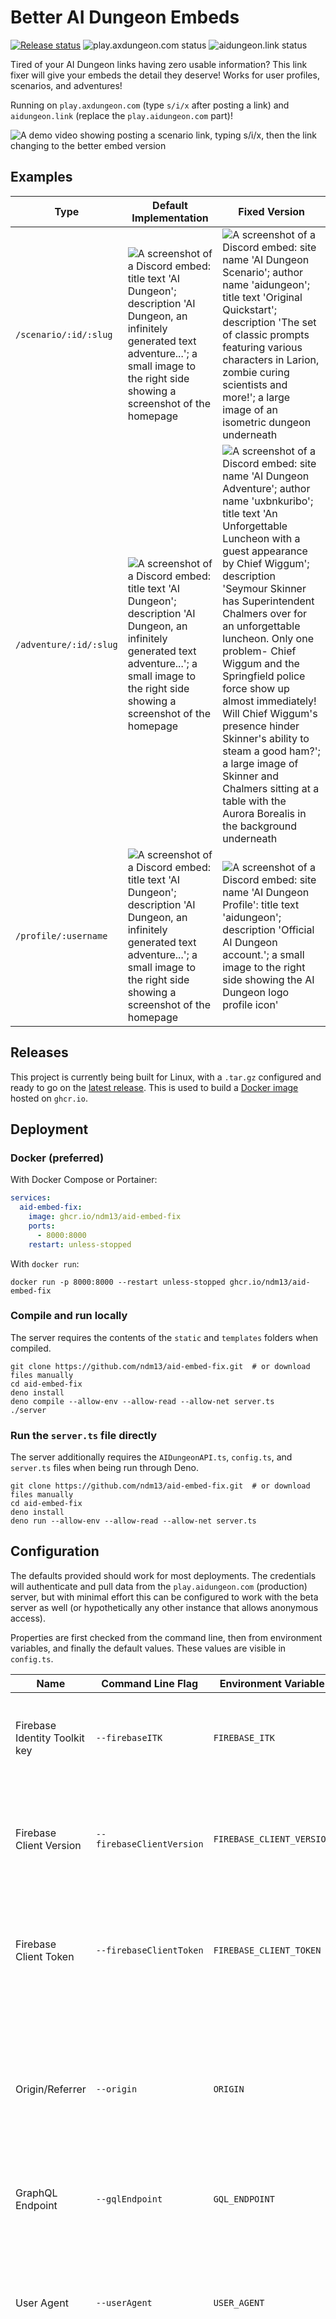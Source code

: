 # Better AI Dungeon Embeds
[![Release status](https://github.com/ndm13/aid-embed-fix/actions/workflows/release.yml/badge.svg)](https://github.com/ndm13/aid-embed-fix/actions/workflows/release.yml) ![play.axdungeon.com status](https://img.shields.io/website?url=https%3A%2F%2Fplay.axdungeon.com&label=play.axdungeon.com) ![aidungeon.link status](https://img.shields.io/website?url=https%3A%2F%2Faidungeon.link&label=aidungeon.link)

Tired of your AI Dungeon links having zero usable information? This link fixer will give your embeds the detail they
deserve! Works for user profiles, scenarios, and adventures!

Running on `play.axdungeon.com` (type `s/i/x` after posting a link) and `aidungeon.link` (replace the
`play.aidungeon.com` part)!

<img alt="A demo video showing posting a scenario link, typing s/i/x, then the link changing to the better embed version" src="/screenshots/sixfix_demo.gif" style="max-height:450px"/>

## Examples
| Type                   | Default Implementation                                                                                                                                                                                                            | Fixed Version                                                                                                                                                                                                                                                                                                                                                                                                                                                                                                                                                                                                    |
|------------------------|-----------------------------------------------------------------------------------------------------------------------------------------------------------------------------------------------------------------------------------|------------------------------------------------------------------------------------------------------------------------------------------------------------------------------------------------------------------------------------------------------------------------------------------------------------------------------------------------------------------------------------------------------------------------------------------------------------------------------------------------------------------------------------------------------------------------------------------------------------------|
| `/scenario/:id/:slug`  | ![A screenshot of a Discord embed: title text 'AI Dungeon'; description 'AI Dungeon, an infinitely generated text adventure...'; a small image to the right side showing a screenshot of the homepage](/screenshots/standard.png) | ![A screenshot of a Discord embed: site name 'AI Dungeon Scenario'; author name 'aidungeon'; title text 'Original Quickstart'; description 'The set of classic prompts featuring various characters in Larion, zombie curing scientists and more!'; a large image of an isometric dungeon underneath](/screenshots/original_quickstart.png)                                                                                                                                                                                                                                                                      |
| `/adventure/:id/:slug` | ![A screenshot of a Discord embed: title text 'AI Dungeon'; description 'AI Dungeon, an infinitely generated text adventure...'; a small image to the right side showing a screenshot of the homepage](/screenshots/standard.png) | ![A screenshot of a Discord embed: site name 'AI Dungeon Adventure'; author name 'uxbnkuribo'; title text 'An Unforgettable Luncheon with a guest appearance by Chief Wiggum'; description 'Seymour Skinner has Superintendent Chalmers over for an unforgettable luncheon. Only one problem- Chief Wiggum and the Springfield police force show up almost immediately! Will Chief Wiggum's presence hinder Skinner's ability to steam a good ham?'; a large image of Skinner and Chalmers sitting at a table with the Aurora Borealis in the background underneath](/screenshots/an_unforgettable_luncheon.png) |
| `/profile/:username`   | ![A screenshot of a Discord embed: title text 'AI Dungeon'; description 'AI Dungeon, an infinitely generated text adventure...'; a small image to the right side showing a screenshot of the homepage](/screenshots/standard.png) | ![A screenshot of a Discord embed: site name 'AI Dungeon Profile': title text 'aidungeon'; description 'Official AI Dungeon account.'; a small image to the right side showing the AI Dungeon logo profile icon'](/screenshots/aidungeon.png)                                                                                                                                                                                                                                                                                                                                                                    |

## Releases
This project is currently being built for Linux, with a `.tar.gz` configured and ready to go on the
[latest release](https://github.com/ndm13/aid-embed-fix/releases/latest). This is used to build a
[Docker image](https://github.com/ndm13/aid-embed-fix/pkgs/container/aid-embed-fix) hosted on `ghcr.io`.

## Deployment
### Docker (preferred)
With Docker Compose or Portainer:
```yml
services:
  aid-embed-fix:
    image: ghcr.io/ndm13/aid-embed-fix
    ports:
      - 8000:8000
    restart: unless-stopped
```
With `docker run`:
```shell
docker run -p 8000:8000 --restart unless-stopped ghcr.io/ndm13/aid-embed-fix
```

### Compile and run locally
The server requires the contents of the `static` and `templates` folders when compiled.
```shell
git clone https://github.com/ndm13/aid-embed-fix.git  # or download files manually
cd aid-embed-fix
deno install
deno compile --allow-env --allow-read --allow-net server.ts
./server
```

### Run the `server.ts` file directly
The server additionally requires the `AIDungeonAPI.ts`, `config.ts`, and `server.ts` files when being run through Deno.
```shell
git clone https://github.com/ndm13/aid-embed-fix.git  # or download files manually
cd aid-embed-fix
deno install
deno run --allow-env --allow-read --allow-net server.ts
```

## Configuration
The defaults provided should work for most deployments. The credentials will authenticate and pull data from the
`play.aidungeon.com` (production) server, but with minimal effort this can be configured to work with the beta server
as well (or hypothetically any other instance that allows anonymous access).

Properties are first checked from the command line, then from environment variables, and finally the default values.
These values are visible in `config.ts`.

| Name                          | Command Line Flag         | Environment Variable      | Description                                                                                                                                                                                                                       |
|-------------------------------|---------------------------|---------------------------|-----------------------------------------------------------------------------------------------------------------------------------------------------------------------------------------------------------------------------------|
| Firebase Identity Toolkit key | `--firebaseITK`           | `FIREBASE_ITK`            | This is passed as the `key=` parameter for Firebase auth requests.                                                                                                                                                                |
| Firebase Client Version       | `--firebaseClientVersion` | `FIREBASE_CLIENT_VERSION` | This is passed as the `X-Client-Version` header for Firebase auth requests.                                                                                                                                                       |
| Firebase Client Token         | `--firebaseClientToken`   | `FIREBASE_CLIENT_TOKEN`   | This is passed as the `X-Firebase-Client` header for Firebase auth requests.                                                                                                                                                      |
| Origin/Referrer               | `--origin`                | `ORIGIN`                  | This is used as the origin for all Firebase requests, the referrer for all GraphQL requests, and the hostname for all redirects.                                                                                                  |
| GraphQL Endpoint              | `--gqlEndpoint`           | `GQL_ENDPOINT`            | This is the endpoint for all GraphQL queries.                                                                                                                                                                                     |
| User Agent                    | `--userAgent`             | `USER_AGENT`              | This is the user agent that will be used for all requests. Docker images will assign the correct version number on build.                                                                                                         |
| OEmbed Protocol               | `--oembedProtocol`        | `OEMBED_PROTOCOL`         | When running behind some reverse proxies, protocol detection can return an http link instead of https. This ensures that the links to oembed.json use the correct protocol. **Change this to http if serving the app over http.** |
| Listening Interface           | `--listen`                | `LISTEN`                  | The interface to use for incoming requests.                                                                                                                                                                                       |

Note that when changing environments, you will likely need different Firebase credentials (ITK and Token) as each
instance authenticates as a separate app. Each environment also uses a separate GraphQL endpoint.

## Technical Details
There are two core components to the project: the [AI Dungeon API](/AIDungeonAPI.ts) and an 
[Oak middleware webserver](/server.ts) (plus a global [config file](/config.ts) to tie it all together).

THe AI Dungeon API was reverse engineered from authentication/GraphQL queries on `play.aidungeon.com`. These queries
have been stripped to retrieve a minimal amount of information - much less than a typical page load. Firebase sessions
are reduced by keeping an anonymous session active during high use times and letting it expire/creating a new one
during off-peak hours. The design is otherwise completely stateless: no persistent storage, easy scalability.

Requests are redirected to the origin site when possible. When a page is requested by a non-Discord user agent, a 301
redirect is issued (this behavior can be bypassed by adding `no_ua` as a query parameter, if testing another platform).
If the page *is* loaded by a browser, a JavaScript redirect will take place immediately, with history replacement. And
if for some reason all logic fails and the user sees the page we present to Discord, it still looks nice enough.

## For Contributors
My biggest blind spot is testing. Discord is a big community for AI Dungeon, but I'm sure there are other platforms
where links are shared with subpar embeds. Please go ahead and test them (with `?no_ua` on the end) and let me know if
they work well or need additional properties. I'm open for pull requests too, if anyone wants to put in some work!